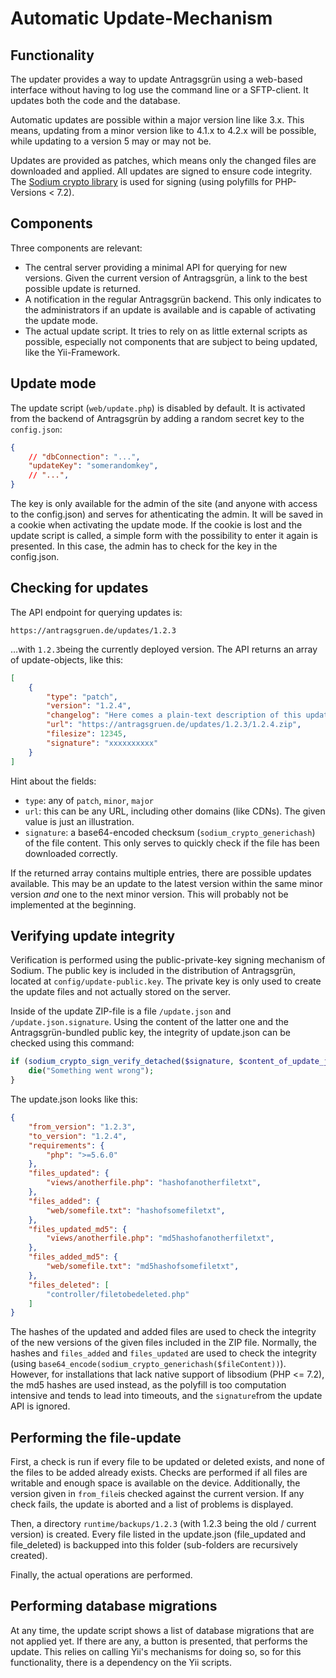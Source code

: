 # Automatic Update-Mechanism

## Functionality

The updater provides a way to update Antragsgrün using a web-based interface without having to log use the command line or a SFTP-client. It updates both the code and the database.

Automatic updates are possible within a major version line like 3.x. This means, updating from a minor version like to 4.1.x to 4.2.x will be possible, while updating to a version 5 may or may not be.

Updates are provided as patches, which means only the changed files are downloaded and applied. All updates are signed to ensure code integrity. The [Sodium crypto library](https://download.libsodium.org/doc/) is used for signing (using polyfills for PHP-Versions < 7.2).

## Components

Three components are relevant:

- The central server providing a minimal API for querying for new versions. Given the current version of Antragsgrün, a link to the best possible update is returned.
- A notification in the regular Antragsgrün backend. This only indicates to the administrators if an update is available and is capable of activating the update mode.
- The actual update script. It tries to rely on as little external scripts as possible, especially not components that are subject to being updated, like the Yii-Framework.

## Update mode

The update script (``web/update.php``) is disabled by default. It is activated from the backend of Antragsgrün by adding a random secret key to the ``config.json``:

```json
{
    // "dbConnection": "...",
    "updateKey": "somerandomkey",
    // "...",
}
```

The key is only available for the admin of the site (and anyone with access to the config.json) and serves for athenticating the admin. It will be saved in a cookie when activating the update mode. If the cookie is lost and the update script is called, a simple form with the possibility to enter it again is presented. In this case, the admin has to check for the key in the config.json.

## Checking for updates

The API endpoint for querying updates is:

```
https://antragsgruen.de/updates/1.2.3
```

…with ``1.2.3``being the currently deployed version. The API returns an array of update-objects, like this:

```json
[
    {
        "type": "patch",
        "version": "1.2.4",
        "changelog": "Here comes a plain-text description of this update, including linebreaks.",
        "url": "https://antragsgruen.de/updates/1.2.3/1.2.4.zip",
        "filesize": 12345,
        "signature": "xxxxxxxxxx"
    }
]
```

Hint about the fields:

- ``type``: any of ``patch``, ``minor``, ``major``
- ``url``: this can be any URL, including other domains (like CDNs). The given value is just an illustration.
- ``signature``: a base64-encoded checksum (``sodium_crypto_generichash``) of the file content. This only serves to quickly check if the file has been downloaded correctly.

If the returned array contains multiple entries, there are possible updates available. This may be an update to the latest version within the same minor version *and* one to the next minor version. This will probably not be implemented at the beginning.

## Verifying update integrity

Verification is performed using the public-private-key signing mechanism of Sodium. The public key is included in the distribution of Antragsgrün, located at ``config/update-public.key``. The private key is only used to create the update files and not actually stored on the server.

Inside of the update ZIP-file is a file ``/update.json`` and ``/update.json.signature``. Using the content of the latter one and the Antragsgrün-bundled public key, the integrity of update.json can be checked using this command:

```php
if (sodium_crypto_sign_verify_detached($signature, $content_of_update_json, $antragsgruen_public_key) !== false) {
    die("Something went wrong");
}
```

The update.json looks like this:

```json
{
    "from_version": "1.2.3",
    "to_version": "1.2.4",
    "requirements": {
        "php": ">=5.6.0"
    },
    "files_updated": {
        "views/anotherfile.php": "hashofanotherfiletxt",
    },
    "files_added": {
        "web/somefile.txt": "hashofsomefiletxt",
    },
    "files_updated_md5": {
        "views/anotherfile.php": "md5hashofanotherfiletxt",
    },
    "files_added_md5": {
        "web/somefile.txt": "md5hashofsomefiletxt",
    },
    "files_deleted": [
        "controller/filetobedeleted.php"
    ]
}
```

The hashes of the updated and added files are used to check the integrity of the new versions of the given files included in the ZIP file. Normally, the hashes and ``files_added`` and ``files_updated`` are used to check the integrity (using ``base64_encode(sodium_crypto_generichash($fileContent))``). However, for installations that lack native support of libsodium (PHP <= 7.2), the md5 hashes are used instead, as the polyfill is too computation intensive and tends to lead into timeouts, and the ``signature``from the update API is ignored.

## Performing the file-update

First, a check is run if every file to be updated or deleted exists, and none of the files to be added already exists. Checks are performed if all files are writable and enough space is available on the device. Additionally, the version given in ``from_file``is checked against the current version. If any check fails, the update is aborted and a list of problems is displayed.

Then, a directory ``runtime/backups/1.2.3`` (with 1.2.3 being the old / current version) is created. Every file listed in the update.json (file_updated and file_deleted) is backupped into this folder (sub-folders are recursively created).

Finally, the actual operations are performed.

## Performing database migrations

At any time, the update script shows a list of database migrations that are not applied yet. If there are any, a button is presented, that performs the update. This relies on calling Yii's mechanisms for doing so, so for this functionality, there is a dependency on the Yii scripts.
